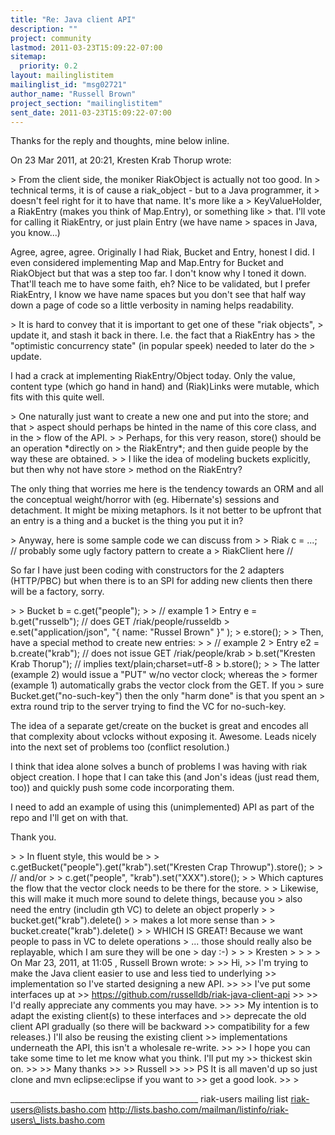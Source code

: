 ```yaml
---
title: "Re: Java client API"
description: ""
project: community
lastmod: 2011-03-23T15:09:22-07:00
sitemap:
  priority: 0.2
layout: mailinglistitem
mailinglist_id: "msg02721"
author_name: "Russell Brown"
project_section: "mailinglistitem"
sent_date: 2011-03-23T15:09:22-07:00
---
```



Thanks for the reply and thoughts, mine below inline.

On 23 Mar 2011, at 20:21, Kresten Krab Thorup wrote:

&gt; From the client side, the moniker RiakObject is actually not too good. In 
&gt; technical terms, it is of cause a riak\_object - but to a Java programmer, it 
&gt; doesn't feel right for it to have that name. It's more like a 
&gt; KeyValueHolder, a RiakEntry (makes you think of Map.Entry), or something like 
&gt; that. I'll vote for calling it RiakEntry, or just plain Entry (we have name 
&gt; spaces in Java, you know...)

Agree, agree, agree. Originally I had Riak, Bucket and Entry, honest I did. I 
even considered implementing Map and Map.Entry for Bucket and RiakObject but 
that was a step too far. I don't know why I toned it down. That'll teach me to 
have some faith, eh? Nice to be validated, but I prefer RiakEntry, I know we 
have name spaces but you don't see that half way down a page of code so a 
little verbosity in naming helps readability.

&gt; It is hard to convey that it is important to get one of these "riak objects", 
&gt; update it, and stash it back in there. I.e. the fact that a RiakEntry has 
&gt; the "optimistic concurrency state" (in popular speek) needed to later do the 
&gt; update. 

I had a crack at implementing RiakEntry/Object today. Only the value, content 
type (which go hand in hand) and (Riak)Links were mutable, which fits with this 
quite well. 

&gt; One naturally just want to create a new one and put into the store; and that 
&gt; aspect should perhaps be hinted in the name of this core class, and in the 
&gt; flow of the API.
&gt; 
&gt; Perhaps, for this very reason, store() should be an operation \*directly on 
&gt; the RiakEntry\*; and then guide people by the way these are obtained.
&gt; 
&gt; I like the idea of modeling buckets explicitly, but then why not have store 
&gt; method on the RiakEntry?

The only thing that worries me here is the tendency towards an ORM and all the 
conceptual weight/horror with (eg. Hibernate's) sessions and detachment. It 
might be mixing metaphors. Is it not better to be upfront that an entry is a 
thing and a bucket is the thing you put it in?


&gt; Anyway, here is some sample code we can discuss from
&gt; 
&gt; Riak c = ...; // probably some ugly factory pattern to create a 
&gt; RiakClient here //

So far I have just been coding with constructors for the 2 adapters (HTTP/PBC) 
but when there is to an SPI for adding new clients then there will be a 
factory, sorry.

&gt; 
&gt; Bucket b = c.get("people");
&gt; 
&gt; // example 1
&gt; Entry e = b.get("russelb"); // does GET /riak/people/russeldb
&gt; e.set("application/json", "{ name: \"Russel Brown\" }" );
&gt; e.store();
&gt; 
&gt; Then, have a special method to create new entries:
&gt; 
&gt; // example 2
&gt; Entry e2 = b.create("krab"); // does not issue GET /riak/people/krab
&gt; b.set("Kresten Krab Thorup"); // implies text/plain;charset=utf-8
&gt; b.store();
&gt; 
&gt; The latter (example 2) would issue a "PUT" w/no vector clock; whereas the 
&gt; former (example 1) automatically grabs the vector clock from the GET. If you 
&gt; sure Bucket.get("no-such-key") then the only "harm done" is that you spent an 
&gt; extra round trip to the server trying to find the VC for no-such-key.

The idea of a separate get/create on the bucket is great and encodes all that 
complexity about vclocks without exposing it. Awesome. Leads nicely into the 
next set of problems too (conflict resolution.)

I think that idea alone solves a bunch of problems I was having with riak 
object creation. I hope that I can take this (and Jon's ideas (just read them, 
too)) and quickly push some code incorporating them.

I need to add an example of using this (unimplemented) API as part of the repo 
and I'll get on with that.

Thank you.

&gt; 
&gt; In fluent style, this would be
&gt; 
&gt; c.getBucket("people").get("krab").set("Kresten Crap Throwup").store();
&gt; 
&gt; // and/or
&gt; 
&gt; c.get("people", "krab").set("XXX").store();
&gt; 
&gt; Which captures the flow that the vector clock needs to be there for the store.
&gt; 
&gt; Likewise, this will make it much more sound to delete things, because you 
&gt; also need the entry (includin gth VC) to delete an object properly
&gt; 
&gt; bucket.get("krab").delete()
&gt; 
&gt; makes a lot more sense than
&gt; 
&gt; bucket.create("krab").delete()
&gt; 
&gt; WHICH IS GREAT! Because we want people to pass in VC to delete operations 
&gt; ... those should really also be replayable, which I am sure they will be one 
&gt; day :-)
&gt; 
&gt; 
&gt; Kresten
&gt; 
&gt; 
&gt; 
&gt; On Mar 23, 2011, at 11:05 , Russell Brown wrote:
&gt; 
&gt;&gt; Hi,
&gt;&gt; I'm trying to make the Java client easier to use and less tied to underlying 
&gt;&gt; implementation so I've started designing a new API. 
&gt;&gt; 
&gt;&gt; I've put some interfaces up at 
&gt;&gt; https://github.com/russelldb/riak-java-client-api
&gt;&gt; 
&gt;&gt; I'd really appreciate any comments you may have.
&gt;&gt; 
&gt;&gt; My intention is to adapt the existing client(s) to these interfaces and 
&gt;&gt; deprecate the old client API gradually (so there will be backward 
&gt;&gt; compatibility for a few releases.) I'll also be reusing the existing client 
&gt;&gt; implementations underneath the API, this isn't a wholesale re-write. 
&gt;&gt; 
&gt;&gt; I hope you can take some time to let me know what you think. I'll put my 
&gt;&gt; thickest skin on.
&gt;&gt; 
&gt;&gt; Many thanks
&gt;&gt; 
&gt;&gt; Russell
&gt;&gt; 
&gt;&gt; PS It is all maven'd up so just clone and mvn eclipse:eclipse if you want to 
&gt;&gt; get a good look.
&gt;&gt; 
&gt; 

\_\_\_\_\_\_\_\_\_\_\_\_\_\_\_\_\_\_\_\_\_\_\_\_\_\_\_\_\_\_\_\_\_\_\_\_\_\_\_\_\_\_\_\_\_\_\_
riak-users mailing list
riak-users@lists.basho.com
http://lists.basho.com/mailman/listinfo/riak-users\_lists.basho.com

